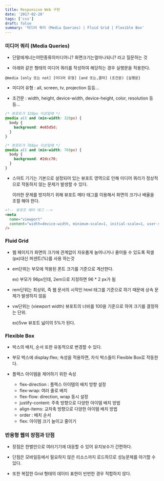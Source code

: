 ```yaml
---
title: Responsive Web 구현
date: '2017-02-20'
tags: ['css']
draft: false
summary: '미디어 쿼리 (Media Queries) | Fluid Grid | Flexible Box'
---
```


### 미디어 쿼리 (Media Queries)

- 단말에게너는어떤종류의미디어니? 화면크기는얼마나되니? 라고 질문하는 것

- 아래와 같은 형태의 미디어 쿼리를 작성하여 해당하는 경우 실행문을 적용한다.

```
@media [only 또는 not] [미디어 유형] [and 또는,콤마] (조건문) {실행문}
```

- 미디어 유형 : all, screen, tv, projection 등등...

- 조건문 : width, height, device-width, device-height, color, resolution 등등...

```css
/* 뷰포트가 320px 이상일때 */
@media all and (min-width: 320px) {
  body {
    background: #e65d5d;
  }
}

/* 뷰포트가 768px 이상일때 */
@media all and (min-width: 768px) {
  body {
    background: #2dcc70;
  }
}
```

- 스마트 기기는 기본으로 설정되어 있는 뷰포트 영역으로 인해 미디어 쿼리가 정상적으로 작동하지 않는 문제가 발생할 수 있다.

  이러한 문제를 방지하기 위해 뷰포트 메타 태그를 이용해서 화면의 크기나 배율을 조절 해야 한다.

```html
<!-- 뷰포트 메타 태그 -->
<meta
  name="viewport"
  content="width=device-width, minimum-scale=1, initial-scale=1, user-scalable=yes"
/>
```

### Fluid Grid

- 웹 페이지가 화면의 크기에 관계없이 자유롭게 늘어나거나 줄어들 수 있도록 픽셀(px)대신 퍼센트(%)를 사용 하는것

- em단위는 부모에 적용된 폰트 크기를 기준으로 계산한다.

  ex) 부모가 96px인데, 2em으로 지정하면 96 \* 2 px가 됨

- rem단위는 최상위, 즉 웹 문서의 시작인 html 태그를 기준으로 하기 때문에 상속 문제가 발생하지 않음

- vw단위는 (viewport width) 뷰포트의 너비를 100을 기준으로 하여 크기를 결정하는 단위.

  ex)5vw 뷰포트 넓이의 5%가 된다.

### Flexible Box

- 박스의 배치, 순서 또한 유동적으로 변경할 수 있다.

- 부모 박스에 display:flex; 속성을 적용하면, 자식 박스들이 Flexible Box로 작동한다.

- 플렉스 아이템을 제어하기 위한 속성
  - flex-direction : 플렉스 아이템의 배치 방향 설정
  - flex-wrap: 여러 줄로 배치
  - flex-flow: direction, wrap 동시 설정
  - justify-content: 주축 방향으로 다양한 아이템 배치 방법
  - align-items: 교차축 방향으로 다양한 아이템 배치 방법
  - order : 배치 순서
  - flex: 아이템 크기 늘이고 줄이기

### 반응형 웹의 장점과 단점

- 장점은 한벌만으로 여러기기에 대응할 수 있어 유지보수가 간편하다.

- 단점은 모바일등에서 필요하지 않은 리소스까지 로드하므로 성능문제를 야기할 수 있다.

- 또한 복잡한 Grid 형태의 데이터 표현이 빈번한 경우 적합하지 않다.
